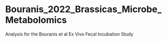 # Bouranis_2022_Brassicas_Microbe_Metabolomics
Analysis for the Bouranis et al Ex Vivo Fecal Incubation Study
